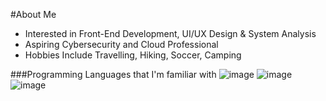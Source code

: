 #About Me
- Interested in Front-End Development, UI/UX Design & System Analysis
- Aspiring Cybersecurity and Cloud Professional
- Hobbies Include Travelling, Hiking, Soccer, Camping


###Programming Languages that I'm familiar with
![image](https://github.com/user-attachments/assets/dc1241de-ab3f-455b-9394-b4906645c9ff)
![image](https://github.com/user-attachments/assets/98c4656e-51b4-40ab-a8e3-23709bf3f7d1) ![image](https://github.com/user-attachments/assets/a6d3f4b7-b055-4c30-bfba-ad9da929c7fa)



